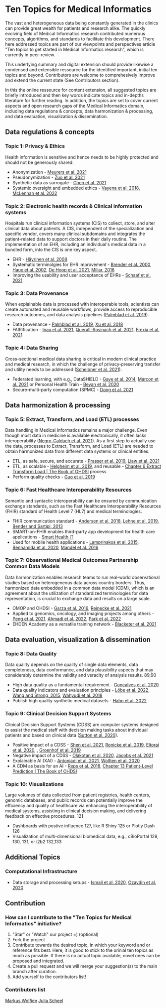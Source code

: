 # Ten Topics for Medical Informatics
The vast and heterogeneous data being constantly generated in the clinics can provide great wealth for patients and research alike. The quickly evolving field of Medical Informatics research contributed numerous concepts, algorithms, and standards to facilitate this development. 
There here addressed topics are part of our viewpoints and perspectives article "Ten topics to get started in Medical Informatics research", which is currently in peer-review.

This underlying summary and digital extension should provide likewise a condensed and extensible ressource for the identified important, initial ten topics and beyond. Contributors are welcome to comprehesively improve and extend the current state (See Contributors section).

In this the online ressource for content extension, all suggested topics are briefly introduced and then key words indicate topics and in-depths literature for further reading. In addition, the topics are set to cover current aspects and open research gaps of the Medical Informatics domain, including data regulations & concepts, data harmonization & processing, and data evaluation, visualization & dissemination.  

## Data regulations & concepts

### Topic 1: Privacy & Ethics
Health information is sensitive and hence needs to be highly protected and should not be generously shared. 
* Anonymization - [Meurers et al. 2021](https://doi.org/10.1093/gigascience/giab068)
* Pseudonymization - [Zuo et al. 2021](https://doi.org/10.2196/29871)
* Synthetic data as surrogate - [Chen et al. 2021](https://doi.org/10.1038/s41551-021-00751-8)
* Systemic oversight and embedded ethics - [Vayena et al. 2018](https://doi.org/10.1177/1073110518766026), [McLennan et al. 2022](https://doi.org/10.1186/S12910-022-00746-3)

### Topic 2: Electronic health records & Clinical information systems 
Hospitals run clinical information systems (CIS) to collect, store, and alter clinical data about patients. A CIS, independent of the specialization and specific vendor, covers many clinical subdomains and integrates the patient-related data to support doctors in their daily routine.
The implementation of an EHR, including an individual's medical data in a bundled form, into the CIS is one key aspect. 
* EHR - [Häyrinen et al. 2008](https://doi.org/10.1016/J.IJMEDINF.2007.09.001)
* Systematic terminolgies for EHR improvement - [Brender et al. 2000](https://doi.org/10.1016/S1386-5056(00)00092-7), [Haux et al. 2002](https://doi.org/10.1016/S1386-5056(02)00030-8), [De Hoop et al. 2021](https://doi.org/10.1055/S-0041-1739519), [Millar, 2016](https://doi.org/10.3233/978-1-61499-658-3-683)
* Improving the usability and user acceptance of EHRs - [Schaaf et al. 2021](https://doi.org/10.1186/S12911-021-01435-8)

### Topic 3: Data Provenance
When explainable data is processed with interoperable tools, scientists can create automated and reusable workflows, provide access to reproducible research outcomes, and  data analysis pipelines ([Palmblad et al. 2019](https://doi.org/10.1093/BIOINFORMATICS/BTY646)). 
* Data provenance - [Palmblad et al. 2019](https://doi.org/10.1093/BIOINFORMATICS/BTY646), [Xu et al. 2018](https://www.ncbi.nlm.nih.gov/pmc/articles/PMC5961786/)
* FAIRification - [Inau et al. 2021](https://doi.org/10.2196/22505), [Queralt-Rosinach et al. 2021](https://doi.org/10.1101/2021.08.13.21262023), [Frexia et al. 2021](https://doi.org/10.3233/SHTI210131)

### Topic 4: Data Sharing
Cross-sectional medical data sharing is critical in modern clinical practice and medical research, in which the challenge of privacy-preserving transfer and utility needs to be addressed ([Scheibner et al. 2021](https://doi.org/10.2196/25120)).
* Federated learning, with e.g., DataSHIELD - [Gaye et al. 2014](https://doi.org/10.1093/IJE/DYU188), [Marcon et al. 2021](https://doi.org/10.1371/JOURNAL.PCBI.1008880) or Personal Health Train - [Beyan et al. 2020](https://doi.org/10.1162/DINT_A_00032)
* Secure-multi-party computation (SPMC) - [Dong et al. 2021](https://www.ncbi.nlm.nih.gov/pmc/articles/PMC8378657/)

## Data harmonization & processing

### Topic 5: Extract, Transform, and Load (ETL) processes 
Data handling in Medical Informatics remains a major challenge. Even though most data in medicine is available electronically, it often lacks interoperability ([Negro-Calduch et al. 2021](https://doi.org/10.1016/J.IJMEDINF.2021.104507)). As a first step to actually use the data, processes to Extract, Transform, and Load (ETL) are needed to obtain harmonized data from different data systems or clinical entities. 
* ETL, as safe, secure, and accurate - [Prasser et al. 2019](https://doi.org/10.1016/J.IJMEDINF.2019.03.006), [Liaw et al. 2021](https://doi.org/10.1093/JAMIA/OCAA340)
* ETL, as scalable - [Helgheim et al. 2019](https://doi.org/10.3390/IJERPH16050769), and reusable - [Chapter 6 Extract Transform Load | The Book of OHDSI](https://ohdsi.github.io/TheBookOfOhdsi/ExtractTransformLoad.html#introduction-1) process
* Perform quality checks - [Guo et al. 2019](https://doi.org/10.1093/JAMIA/OCZ143)

### Topic 6: Fast Healthcare Interoperability Resources 
Semantic and syntactic interoperability can be ensured by communication exchange standards, such as the Fast Healthcare Interoperability Resources (FHIR) standard of Health Level 7 (HL7) and medical terminologies.
* FHIR communication standard - [Andersen et al. 2018](https://doi.org/10.1515/BMT-2017-0021/MACHINEREADABLECITATION/RIS), [Lehne et al. 2019](https://doi.org/10.3233/SHTI190805), [Bender and Sartipi, 2013](https://doi.org/10.1109/CBMS.2013.6627810)
* SMART-on-FHIR enables third-party app development for health care applications - [Smart Health IT](https://apps.smarthealthit.org/apps/featured)
* Used for mobile health applications - [Lamprinakos et al. 2015](https://doi.org/10.1109/MOBIHEALTH.2014.7015927), [Benhamida et al. 2020](https://doi.org/10.1109/CINTI51262.2020.9305828), [Mandel et al. 2016](https://doi.org/10.1093/JAMIA/OCV189)

### Topic 7: Observational Medical Outcomes Partnership Common Data Models
Data harmonization enables research teams to run real-world observational studies based on heterogeneous data across country borders. Thus, harmonized data embedded in a common data model (CDM), which is an agreement about the utilization of standardized terminologies for data representation, is crucial to exchange data and results on a large scale. 
* OMOP and OHDSI - [Garza et al. 2016](https://doi.org/10.1016/J.JBI.2016.10.016), [Reinecke et al. 2021](https://doi.org/10.3233/SHTI210546)
* Applied to genomics, oncology, and imaging projects among others - [Peng et al. 2021](https://doi.org/10.3233/SHTI210545), [Ahmadi et al. 2022](https://doi.org/10.3390/IJMS231911834/S1), [Park et al. 2022](https://doi.org/10.3349/YMJ.2022.63.S74)
* EHDEN Academy as a versatile training network - [Blacketer et al. 2021](https://doi.org/10.1093/JAMIA/OCAB132)

## Data evaluation, visualization & dissemination

### Topic 8: Data Quality 
Data quality depends on the quality of single data elements, data completeness, data conformance, and data plausibility aspects that may considerably determine the validity and veracity of analysis results. 89,90
* High data quality as a fundamental requirement - [Goncalves et al. 2020](https://doi.org/10.1186/S12874-020-00977-1)
* Data quality indicators and evaluation principles - [Löbe et al. 2022](https://doi.org/10.3233/SHTI210904), [Wang and Strong, 2015](https://doi.org/10.1080/07421222.1996.11518099), [Wahyudi et al. 2018](https://doi.org/10.1007/S10796-017-9822-7)
* Publish high quality synthetic medical datasets - [Hahn et al. 2022](https://doi.org/10.3390/JPM12081278)

### Topic 9: Clinical Decision Support Systems
Clinical Decision Support Systems (CDSS) are computer systems designed to assist the medical staff with decision making tasks about individual patients and based on clinical data ([Sutton et al. 2020](https://doi.org/10.1038/s41746-020-0221-y)).
* Positive impact of a CDSS - [Shen et al. 2021](https://doi.org/10.1093/JAMIA/OCAA250), [Ronicke et al. 2019](https://doi.org/10.1186/S13023-019-1040-6), [Eltorai et al. 2020](https://doi.org/10.1097/RTI.0000000000000453), [](https://doi.org/), [Groenhof et al. 2019](https://doi.org/10.1007/S12471-019-01308-W)
* Negative impact of a CDSS - [Olakotan et al. 2020](https://doi.org/10.3233/SHTI200293), [Jacobs et al. 2021](https://doi.org/10.1038/s41398-021-01224-x)
* Explainable AI (XAI) - [Antoniadi et al. 2021](https://doi.org/10.3390/APP11115088), [Wolfien et al. 2020](https://doi.org/10.1016/J.EBIOM.2020.102862)
* A CDM as basis for an AI - [Reps et al. 2018](https://doi.org/10.1093/JAMIA/OCY032), [Chapter 13 Patient-Level Prediction | The Book of OHDSI](https://ohdsi.github.io/TheBookOfOhdsi/PatientLevelPrediction.html)

### Topic 10: Visualizations
Large volumes of data collected from patient registries, health centers, genomic databases, and public records can potentially improve the efficiency and quality of healthcare via enhancing the interoperability of medical systems, assisting in clinical decision making, and delivering feedback on effective procedures. 121  
* Dashboards with postive influence 127, like R Shiny 125 or Plotly Dash 126
* Visualization of multi-dimensional biomedical data, e.g., cBioPortal 129, 130, 131, or i2b2 132,133

## Additional Topics

### Computational Infrastructure
* Data storage and processing setups - [Ismail et al. 2020](https://doi.org/10.2196/17508), [Ozaydin et al. 2020](https://doi.org/10.2196/18579)

## Contribution

### How can I contribute to the "Ten Topics for Medical Informatics" initiative?
1. "Star" or "Watch" our project =) (optional)
2. Fork the project
3. Contribute towards the desired topic, in which your keyword and or reference fits best. Here, it is good to stick to the orinial ten topics as much as possible. If there is no actual topic available, novel ones can be proposed and integrated.
4. Create a pull request and we will merge your suggestion(s) to the main branch after curation.
5. Add yourself to the contributors list!

### Contributors list
[Markus Wolfien](https://github.com/mwolfien)
[Julia Scheel](https://github.com/JuliaScheel)
